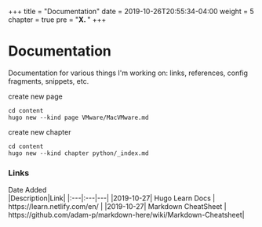 +++
title = "Documentation"
date = 2019-10-26T20:55:34-04:00
weight = 5
chapter = true
pre = "<b>X. </b>"
+++

# Documentation

Documentation for various things I'm working on: links, references, config fragments, snippets, etc.


create new page
```
cd content
hugo new --kind page VMware/MacVMware.md
```

create new chapter
```
cd content
hugo new --kind chapter python/_index.md
```


### Links


<div style="width:95px">Date Added</div>|Description|Link|
|:---|:---|---|
|2019-10-27| Hugo Learn Docs | https://learn.netlify.com/en/ |
|2019-10-27| Markdown CheatSheet | https://github.com/adam-p/markdown-here/wiki/Markdown-Cheatsheet|


